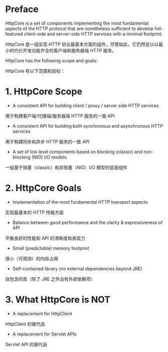 # Preface

HttpCore is a set of components implementing the most fundamental aspects of the HTTP protocol that are nonetheless sufficient to develop full-featured client-side and server-side HTTP services with a minimal footprint.

HttpCore 是一组实现 HTTP 协议最基本方面的组件，尽管如此，它仍然足以以最小的代价开发功能齐全的客户端和服务器端 HTTP 服务。

HttpCore has the following scope and goals:

HttpCore 有以下范围和目标：

# 1. HttpCore Scope

- A consistent API for building client / proxy / server side HTTP services

用于构建客户端/代理端/服务器端 HTTP 服务的一致 API

- A consistent API for building both synchronous and asynchronous HTTP services

用于构建同步和异步 HTTP 服务的一致 API

- A set of low level components based on blocking (classic) and non-blocking (NIO) I/O models

一组基于阻塞（classic）和非阻塞（NIO）I/O 模型的低层组件

# 2. HttpCore Goals

- Implementation of the most fundamental HTTP transport aspects

实现最基本的 HTTP 传输方面

- Balance between good performance and the clarity & expressiveness of API

平衡良好的性能和 API 的清晰度和表现力

- Small (predictable) memory footprint

很小（可预测）的内存占用

- Self-contained library (no external dependencies beyond JRE)

自包含的库（除了 JRE 之外没有外部依赖项）

# 3. What HttpCore is NOT

- A replacement for HttpClient

HttpClient 的替代品

- A replacement for Servlet APIs

Servlet API 的替代品
